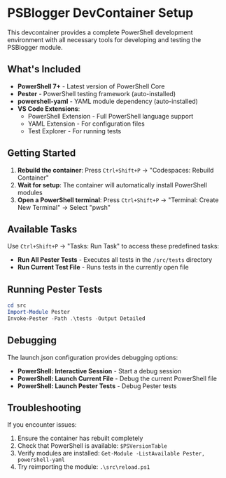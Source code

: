 # PSBlogger DevContainer Setup

This devcontainer provides a complete PowerShell development environment with all necessary tools for developing and testing the PSBlogger module.

## What's Included

- **PowerShell 7+** - Latest version of PowerShell Core
- **Pester** - PowerShell testing framework (auto-installed)
- **powershell-yaml** - YAML module dependency (auto-installed)
- **VS Code Extensions**:
  - PowerShell Extension - Full PowerShell language support
  - YAML Extension - For configuration files
  - Test Explorer - For running tests

## Getting Started

1. **Rebuild the container**: Press `Ctrl+Shift+P` → "Codespaces: Rebuild Container"
2. **Wait for setup**: The container will automatically install PowerShell modules
3. **Open a PowerShell terminal**: Press `Ctrl+Shift+P` → "Terminal: Create New Terminal" → Select "pwsh"

## Available Tasks

Use `Ctrl+Shift+P` → "Tasks: Run Task" to access these predefined tasks:

- **Run All Pester Tests** - Executes all tests in the `/src/tests` directory
- **Run Current Test File** - Runs tests in the currently open file

## Running Pester Tests

```powershell
cd src
Import-Module Pester
Invoke-Pester -Path .\tests -Output Detailed
```

## Debugging

The launch.json configuration provides debugging options:
- **PowerShell: Interactive Session** - Start a debug session
- **PowerShell: Launch Current File** - Debug the current PowerShell file
- **PowerShell: Launch Pester Tests** - Debug Pester tests

## Troubleshooting

If you encounter issues:

1. Ensure the container has rebuilt completely
2. Check that PowerShell is available: `$PSVersionTable`
3. Verify modules are installed: `Get-Module -ListAvailable Pester, powershell-yaml`
4. Try reimporting the module: `.\src\reload.ps1`
